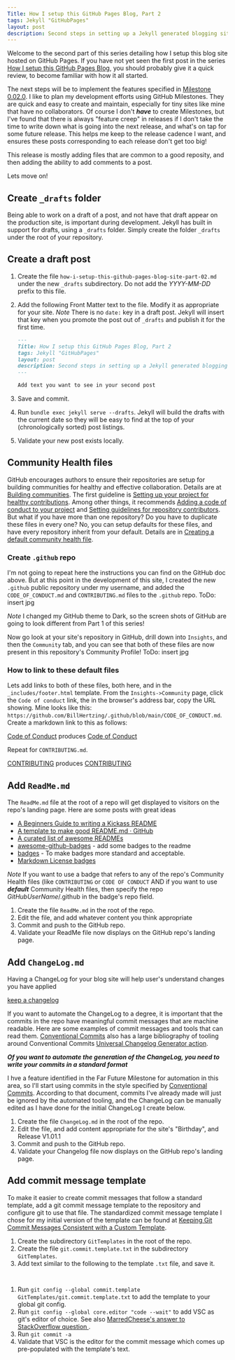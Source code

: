 ```yaml
---
Title: How I setup this GitHub Pages Blog, Part 2
tags: Jekyll "GitHubPages"
layout: post
description: Second steps in setting up a Jekyll generated blogging site hosted on GitHub Pages which uses any plugin, theme, Jekyll version or Ruby version.
---
```


Welcome to the second part of this series detailing how I setup this blog site hosted on GitHub Pages. If you have not yet seen the first post in the series [How I setup this GitHub Pages Blog](TBD), you should probably give it a quick review, to become familiar with how it all started.

The next steps will be to implement the features specified in [Milestone 0.02.0](https://github.com/BillHertzing/BillHertzing.github.io/milestone/2).  I like to plan my development efforts using GitHub Milestones. They are quick and easy to create and maintain, especially for tiny sites like mine that have no collaborators. Of course I don't ***have*** to create Milestones, but I've found that there is always "feature creep" in releases if I don't take the time to write down what is going into the next release, and what's on tap for some future release. This helps me keep to the release cadence I want, and ensures these posts corresponding to each release don't get too big!

This release is mostly adding files that are common to a good reposity, and then adding the ability to add comments to a post.

Lets move on!

## Create `_drafts` folder

Being able to work on a draft of a post, and not have that draft appear on the production site, is important during development. Jekyll has built in support for drafts, using a `_drafts` folder. Simply create the folder `_drafts` under the root of your repository.

## Create a draft post

1. Create the file `how-i-setup-this-github-pages-blog-site-part-02.md` under the new `_drafts` subdirectory. Do not add the *YYYY-MM-DD* prefix to this file.
1. Add the following Front Matter text to the file. Modify it as appropriate for your site. *Note* There is no `date:` key in a draft post. Jekyll will insert that key when you promote the post out of `_drafts` and publish it for the first time.

    ```markdown
    ---
    Title: How I setup this GitHub Pages Blog, Part 2
    tags: Jekyll "GitHubPages"
    layout: post
    description: Second steps in setting up a Jekyll generated blogging site hosted on GitHub Pages which uses any plugin, theme, Jekyll version or Ruby version.
    ---

    Add text you want to see in your second post
    ```

1. Save and commit.
1. Run `bundle exec jekyll serve --drafts`. Jekyll will build the drafts with the current date so they will be easy to find at the top of your (chronologically sorted) post listings.
1. Validate your new post exists locally.

## Community Health files

GitHub encourages authors to ensure their repositories are setup for building communities for healthy and effective collaboration. Details are at [Building communities](https://docs.github.com/en/communities). The first guideline is [Setting up your project for healthy contributions](https://docs.github.com/en/communities/setting-up-your-project-for-healthy-contributions). Among other things, it recommends [Adding a code of conduct to your project](https://docs.github.com/en/communities/setting-up-your-project-for-healthy-contributions/adding-a-code-of-conduct-to-your-project) and [Setting guidelines for repository contributors](https://docs.github.com/en/communities/setting-up-your-project-for-healthy-contributions/setting-guidelines-for-repository-contributors). But what if you have more than one repository? Do you have to duplicate these files in every one? No, you can setup defaults for these files, and have every repository inherit from your default. Details are in [Creating a default community health file](https://docs.github.com/en/communities/setting-up-your-project-for-healthy-contributions/creating-a-default-community-health-file).

### Create `.github` repo

I'm not going to repeat here the instructions you can find on the GitHub doc above. But at this point in the development of this site, I created the new `.github` public repository under my username, and added the `CODE_OF_CONDUCT.md` and `CONTRIBUTING.md` files to the `.github` repo. ToDo: insert jpg

*Note* I changed my GitHub theme to Dark, so the screen shots of GitHub are going to look different from Part 1 of this series!

Now go look at your site's repository in GitHub, drill down into `Insights`, and then the `Community` tab, and you can see that both of these files are now present in this repository's Community Profile! ToDo: insert jpg

### How to link to these default files

Lets add links to both of these files, both here, and in the `_includes/footer.html` template. From the `Insights->Community` page, click the `Code of conduct` link, the in the browser's address bar, copy the URL showing. Mine looks like this: `https://github.com/BillHertzing/.github/blob/main/CODE_OF_CONDUCT.md`. Create a markdown link to this as follows:

<notextile>[Code of Conduct](https://github.com/BillHertzing/.github/blob/main/CODE_OF_CONDUCT.md)</notextile> produces [Code of Conduct](https://github.com/BillHertzing/.github/blob/main/CODE_OF_CONDUCT.md)

Repeat for `CONTRIBUTING.md`.

<notextile>[CONTRIBUTING](https://github.com/BillHertzing/.github/blob/main/CONTRIBUTING.md)</notextile> produces
[CONTRIBUTING](https://github.com/BillHertzing/.github/blob/main/CONTRIBUTING.md)

## Add `ReadMe.md`

The `ReadMe.md` file at the root of a repo will get displayed to visitors on the repo's landing page. Here are some posts with great ideas

- [A Beginners Guide to writing a Kickass README](https://meakaakka.medium.com/a-beginners-guide-to-writing-a-kickass-readme-7ac01da88ab3#:~:text=A%20great%20README%20file%20helps,basic%20introduction%20to%20the%20software.)
- [A template to make good README.md · GitHub](https://gist.github.com/PurpleBooth/109311bb0361f32d87a2)
- [A curated list of awesome READMEs](https://github.com/matiassingers/awesome-readme)
- [awesome-github-badges](chetanraj/awesome-github-badges) - add some badges to the readme
- [badges](https://github.com/aleen42/badges) - To make badges more standard and acceptable.
- [Markdown License badges](lukas-h/license-badges.md)
 

*Note* If you want to use a badge that refers to any of the repo's Community Health files (like `CONTRIBUTING` or `CODE OF CONDUCT` AND if you want to use ***default*** Community Health files, then specify the repo *GitHubUserName*/.github in the badge's repo field.

1. Create the file `ReadMe.md` in the root of the repo.
1. Edit the file, and add whatever content you think appropriate
1. Commit and push to the GitHub repo.
1. Validate your ReadMe file now displays on the GitHub repo's landing page.

## Add `ChangeLog.md`

Having a ChangeLog for your blog site will help user's understand changes you  have applied

[keep a changelog](https://keepachangelog.com/en/1.0.0/)

If you want to automate the ChangeLog to a degree, it is important that the commits in the repo have meaningful commit messages that are machine readable. Here are some examples of commit messages and tools that can read them.
[Conventional Commits](https://www.conventionalcommits.org/en/v1.0.0/) also has a large bibliography of tooling around Conventional Commits
[Universal Changelog Generator action](https://github.com/marketplace/actions/universal-changelog-generator).

***Of you want to automate the generation of the ChangeLog, you need to write your commits in a standard format***

I hve a feature identified in the Far Future Milestone for automation in this area, so I'll start using commits in the style specified by [Conventional Commits](https://www.conventionalcommits.org/en/v1.0.0/). According to that document, commits I've already made will just be ignored by the automated tooling, and the ChangeLog can be manually edited as I have done for the initial ChangeLog I create below.

1. Create the file `ChangeLog.md` in the root of the repo.
1. Edit the file, and add content appropriate for the site's "Birthday", and Release V1.01.1
1. Commit and push to the GitHub repo.
1. Validate your Changelog file now displays on the GitHub repo's landing page.

## Add commit message template

To make it easier to create commit messages that follow a standard template, add a git commit message template to the repository and configure git to use that file. The standardized commit message template I chose for my initial version of the template can be found at [Keeping Git Commit Messages Consistent with a Custom Template](https://dev.to/timmybytes/keeping-git-commit-messages-consistent-with-a-custom-template-1jkm).

1. Create the subdirectory `GitTemplates` in the root of the repo.
1. Create the file `git.commit.template.txt` in the subdirectory `GitTemplates`.
1. Add text similar to the following to the template `.txt` file, and save it.

  ```Text
    
  ```

1. Run `git config --global commit.template GitTemplates/git.commit.template.txt` to add the template to your global git config.
1. Run `git config --global core.editor "code --wait"` to add VSC as git's editor of choice. See also [MarredCheese's answer to StackOverflow question ](https://stackoverflow.com/questions/30149132/multiline-git-commit-message-in-vscode/54139152#54139152).
1. Run `git commit -a`
1. Validate that VSC is the editor for the commit message which comes up pre-populated with the template's text.

